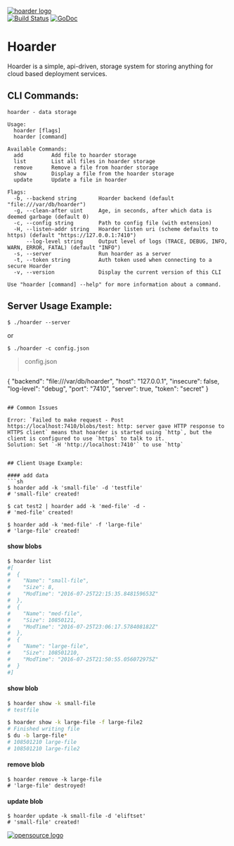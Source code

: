 [![hoarder logo](http://assets.microbox.rocks/readme-headers/hoarder.png)](http://microbox.cloud/open-source#hoarder)  
[![Build Status](https://travis-ci.org/mu-box/hoarder.svg)](https://travis-ci.org/mu-box/hoarder)
[![GoDoc](https://godoc.org/github.com/mu-box/hoarder?status.svg)](https://godoc.org/github.com/mu-box/hoarder)

# Hoarder

Hoarder is a simple, api-driven, storage system for storing anything for cloud based deployment services.

## CLI Commands:

```
hoarder - data storage

Usage:
  hoarder [flags]
  hoarder [command]

Available Commands:
  add         Add file to hoarder storage
  list        List all files in hoarder storage
  remove      Remove a file from hoarder storage
  show        Display a file from the hoarder storage
  update      Update a file in hoarder

Flags:
  -b, --backend string       Hoarder backend (default "file:///var/db/hoarder")
  -g, --clean-after uint     Age, in seconds, after which data is deemed garbage (default 0)
  -c, --config string        Path to config file (with extension)
  -H, --listen-addr string   Hoarder listen uri (scheme defaults to https) (default "https://127.0.0.1:7410")
      --log-level string     Output level of logs (TRACE, DEBUG, INFO, WARN, ERROR, FATAL) (default "INFO")
  -s, --server               Run hoarder as a server
  -t, --token string         Auth token used when connecting to a secure Hoarder
  -v, --version              Display the current version of this CLI

Use "hoarder [command] --help" for more information about a command.
```

## Server Usage Example:
```
$ ./hoarder --server
```
or
```
$ ./hoarder -c config.json
```

>config.json
>```json
{
  "backend": "file:///var/db/hoarder",
  "host": "127.0.0.1",
  "insecure": false,
  "log-level": "debug",
  "port": "7410",
  "server": true,
  "token": "secret"
}
```

## Common Issues

Error: `Failed to make request - Post https://localhost:7410/blobs/test: http: server gave HTTP response to HTTPS client` means that hoarder is started using `http`, but the client is configured to use `https` to talk to it.  
Solution: Set `-H 'http://localhost:7410'` to use `http`  


## Client Usage Example:

#### add data
```sh
$ hoarder add -k 'small-file' -d 'testfile'
# 'small-file' created!

$ cat test2 | hoarder add -k 'med-file' -d -
# 'med-file' created!

$ hoarder add -k 'med-file' -f 'large-file'
# 'large-file' created!
```

#### show blobs
```sh
$ hoarder list
#[
#  {
#    "Name": "small-file",
#    "Size": 8,
#    "ModTime": "2016-07-25T22:15:35.848159653Z"
#  },
#  {
#    "Name": "med-file",
#    "Size": 10850121,
#    "ModTime": "2016-07-25T23:06:17.578408182Z"
#  },
#  {
#    "Name": "large-file",
#    "Size": 108501210,
#    "ModTime": "2016-07-25T21:50:55.056072975Z"
#  }
#]
```

#### show blob
```sh
$ hoarder show -k small-file
# testfile

$ hoarder show -k large-file -f large-file2
# Finished writing file
$ du -b large-file*
# 108501210 large-file
# 108501210 large-file2
```

#### remove blob
```
$ hoarder remove -k large-file
# 'large-file' destroyed!
```

#### update blob
```
$ hoarder update -k small-file -d 'eliftset'
# 'small-file' created!
```

[![opensource logo](http://assets.microbox.rocks/open-src/microbox-open-src.png)](http://microbox.cloud/open-source)
